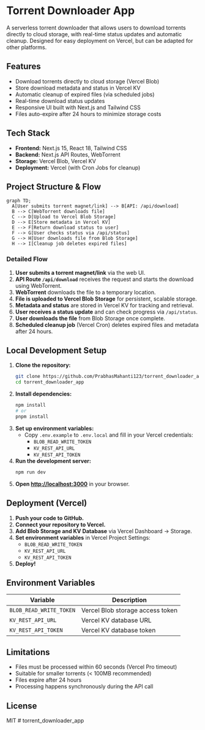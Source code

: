 # Torrent Downloader App

A serverless torrent downloader that allows users to download torrents directly to cloud storage, with real-time status updates and automatic cleanup. Designed for easy deployment on Vercel, but can be adapted for other platforms.

## Features

- Download torrents directly to cloud storage (Vercel Blob)
- Store download metadata and status in Vercel KV
- Automatic cleanup of expired files (via scheduled jobs)
- Real-time download status updates
- Responsive UI built with Next.js and Tailwind CSS
- Files auto-expire after 24 hours to minimize storage costs

## Tech Stack

- **Frontend:** Next.js 15, React 18, Tailwind CSS
- **Backend:** Next.js API Routes, WebTorrent
- **Storage:** Vercel Blob, Vercel KV
- **Deployment:** Vercel (with Cron Jobs for cleanup)

## Project Structure & Flow

```mermaid
graph TD;
  A[User submits torrent magnet/link] --> B[API: /api/download]
  B --> C[WebTorrent downloads file]
  C --> D[Upload to Vercel Blob Storage]
  D --> E[Store metadata in Vercel KV]
  E --> F[Return download status to user]
  F --> G[User checks status via /api/status]
  G --> H[User downloads file from Blob Storage]
  H --> I[Cleanup job deletes expired files]
```

### Detailed Flow
1. **User submits a torrent magnet/link** via the web UI.
2. **API Route `/api/download`** receives the request and starts the download using WebTorrent.
3. **WebTorrent** downloads the file to a temporary location.
4. **File is uploaded to Vercel Blob Storage** for persistent, scalable storage.
5. **Metadata and status** are stored in Vercel KV for tracking and retrieval.
6. **User receives a status update** and can check progress via `/api/status`.
7. **User downloads the file** from Blob Storage once complete.
8. **Scheduled cleanup job** (Vercel Cron) deletes expired files and metadata after 24 hours.

## Local Development Setup

1. **Clone the repository:**
   ```bash
   git clone https://github.com/PrabhasMahanti123/torrent_downloader_app.git
   cd torrent_downloader_app
   ```
2. **Install dependencies:**
   ```bash
   npm install
   # or
   pnpm install
   ```
3. **Set up environment variables:**
   - Copy `.env.example` to `.env.local` and fill in your Vercel credentials:
     - `BLOB_READ_WRITE_TOKEN`
     - `KV_REST_API_URL`
     - `KV_REST_API_TOKEN`
4. **Run the development server:**
   ```bash
   npm run dev
   ```
5. **Open [http://localhost:3000](http://localhost:3000)** in your browser.

## Deployment (Vercel)

1. **Push your code to GitHub.**
2. **Connect your repository to Vercel.**
3. **Add Blob Storage and KV Database** via Vercel Dashboard → Storage.
4. **Set environment variables** in Vercel Project Settings:
   - `BLOB_READ_WRITE_TOKEN`
   - `KV_REST_API_URL`
   - `KV_REST_API_TOKEN`
5. **Deploy!**

## Environment Variables

| Variable                | Description                        |
|-------------------------|------------------------------------|
| `BLOB_READ_WRITE_TOKEN` | Vercel Blob storage access token   |
| `KV_REST_API_URL`       | Vercel KV database URL             |
| `KV_REST_API_TOKEN`     | Vercel KV database token           |

## Limitations

- Files must be processed within 60 seconds (Vercel Pro timeout)
- Suitable for smaller torrents (< 100MB recommended)
- Files expire after 24 hours
- Processing happens synchronously during the API call

## License

MIT # torrent_downloader_app
